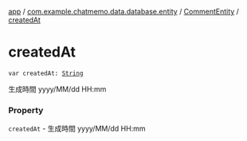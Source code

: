 [app](../../index.md) / [com.example.chatmemo.data.database.entity](../index.md) / [CommentEntity](index.md) / [createdAt](./created-at.md)

# createdAt

`var createdAt: `[`String`](https://kotlinlang.org/api/latest/jvm/stdlib/kotlin/-string/index.html)

生成時間 yyyy/MM/dd HH:mm

### Property

`createdAt` - 生成時間 yyyy/MM/dd HH:mm